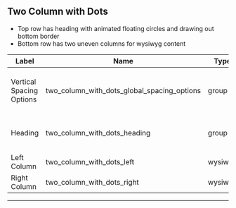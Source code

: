 ## Two Column with Dots
- Top row has heading with animated floating circles and drawing out bottom border
- Bottom row has two uneven columns for wysiwyg content

<table class="ll-fields-table">
  <thead>
    <th>Label</th>
    <th>Name</th>
    <th>Type</th>
    <th>Notes</th>
  </thead>
  <tbody>
                    <tr>
                      <td>Vertical Spacing Options</td>
                      <td>two_column_with_dots_global_spacing_options</td>
                      <td>group</td>
                      <td> (Clone of Utility : Vertical Spacing Options)</td>
                    </tr>
                    <tr>
                      <td>Heading</td>
                      <td>two_column_with_dots_heading</td>
                      <td>group</td>
                      <td> (Clone of Utility : Heading)</td>
                    </tr>
        <tr>
          <td>Left Column</td>
          <td>two_column_with_dots_left</td>
          <td>wysiwyg</td>
          <td></td>
        </tr>
        <tr>
          <td>Right Column</td>
          <td>two_column_with_dots_right</td>
          <td>wysiwyg</td>
          <td></td>
        </tr>
  </tbody>
</table>

***
